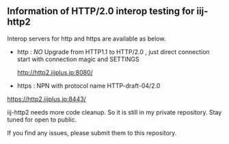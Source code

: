 ## Information of HTTP/2.0 interop testing for iij-http2

Interop servers for http and https are available as below.


+ http : *NO* Upgrade from HTTP1.1 to HTTP/2.0 , just direct connection start with connection magic and SETTINGS

  http://http2.iijplus.jp:8080/

+ https : NPN with protocol name HTTP-draft-04/2.0

 https://http2.iijplus.jp:8443/

iij-http2 needs more code cleanup. So it is still in my private repository. Stay tuned for open to public.

If you find any issues, please submit them to this repository.




